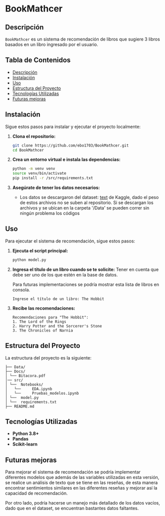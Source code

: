 # BookMathcer

## Descripción
`BookMathcer` es un sistema de recomendación de libros que sugiere 3 libros basados en un libro ingresado por el usuario.

## Tabla de Contenidos
- [Descripción](#descripción)
- [Instalación](#instalación)
- [Uso](#uso)
- [Estructura del Proyecto](#estructura-del-proyecto)
- [Tecnologías Utilizadas](#tecnologías-utilizadas)
- [Futuras mejoras](#futuras-mejoras)

## Instalación
Sigue estos pasos para instalar y ejecutar el proyecto localmente:

1. **Clona el repositorio:**
    ```bash
    git clone https://github.com/ebo1703/BookMathcer.git
    cd BookMathcer
    ```

2. **Crea un entorno virtual e instala las dependencias:**
    ```bash
    python -m venv venv
    source venv/bin/activate   
    pip install -r /src/requirements.txt
    ```

3. **Asegúrate de tener los datos necesarios:**
    - Los datos se descargaron del dataset: [text](https://www.kaggle.com/datasets/mohamedbakhet/amazon-books-reviews/data) de Kaggle,
    dado el peso de estos archivos no se suben al repositorio.
    Si se descargan los archivos y se ubican en la carpeta '/Data' se pueden correr sin ningún problema los códigos

## Uso
Para ejecutar el sistema de recomendación, sigue estos pasos:

1. **Ejecuta el script principal:**
    ```bash
    python model.py
    ```

2. **Ingresa el título de un libro cuando se te solicite:**
    Tener en cuenta que debe ser uno de los que estén en la base de datos.

    Para futuras implementaciones se podría mostrar esta lista de libros en consola.

    ```text
    Ingrese el título de un libro: The Hobbit
    ```

3. **Recibe las recomendaciones:**
    ```text
    Recomendaciones para "The Hobbit":
    1. The Lord of the Rings
    2. Harry Potter and the Sorcerer's Stone
    3. The Chronicles of Narnia
    ```

## Estructura del Proyecto
La estructura del proyecto es la siguiente:

```text
├── Data/
├── Docs/
│ └── Bitacora.pdf
│── src/
│ └──  Notebooks/
│   └──     EDA.ipynb
│   └──     Pruebas_modelos.ipynb
│ └──  model.py
│ └──  requirements.txt
├── README.md 
```



## Tecnologías Utilizadas
- **Python 3.8+**
- **Pandas**
- **Scikit-learn**

## Futuras mejoras

Para mejorar el sistema de recomendación se podría implementar diferentes modelos que además de las variables utilizadas 
en esta versión, se realice un análisis de texto que se tiene en las reseñas, de esta manera encontrar sentimientos 
similares en las diferentes reseñas y mejorar así la capacidad de recomendación.

Por otro lado, podría hacerse un manejo más detallado de los datos vacíos, dado que en el dataset, se encuentran bastantes datos
faltantes.
